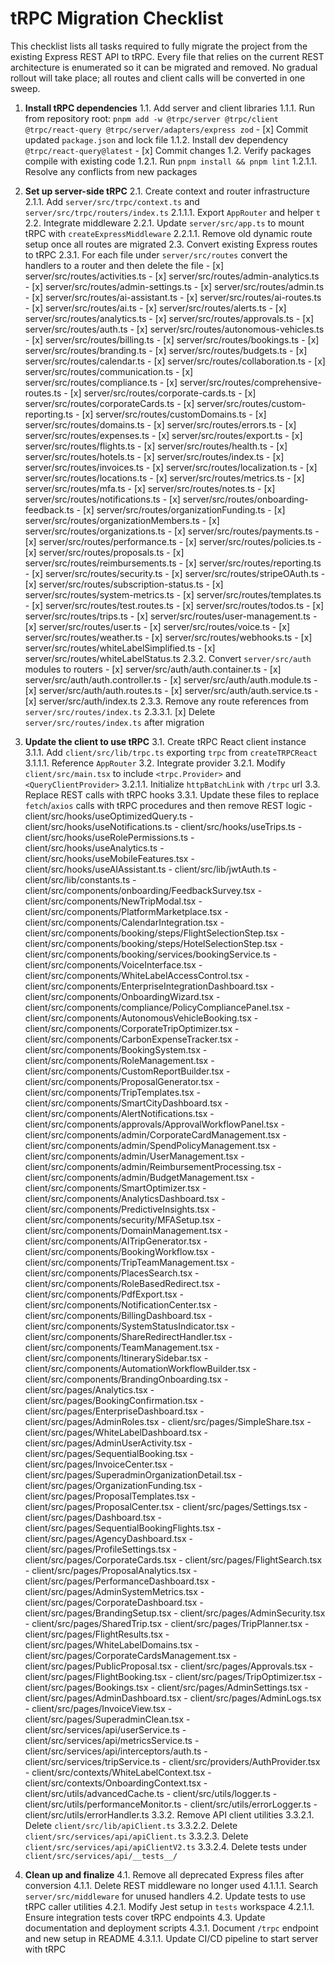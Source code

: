 # tRPC Migration Checklist

This checklist lists all tasks required to fully migrate the project from the existing Express REST API to tRPC. Every file that relies on the current REST architecture is enumerated so it can be migrated and removed. No gradual rollout will take place; all routes and client calls will be converted in one sweep.

1. **Install tRPC dependencies**
   1.1. Add server and client libraries
       1.1.1. Run from repository root: `pnpm add -w @trpc/server @trpc/client @trpc/react-query @trpc/server/adapters/express zod`
           - [x] Commit updated `package.json` and lock file
       1.1.2. Install dev dependency `@trpc/react-query@latest`
           - [x] Commit changes
   1.2. Verify packages compile with existing code
       1.2.1. Run `pnpm install && pnpm lint`
           1.2.1.1. Resolve any conflicts from new packages

2. **Set up server-side tRPC**
   2.1. Create context and router infrastructure
       2.1.1. Add `server/src/trpc/context.ts` and `server/src/trpc/routers/index.ts`
           2.1.1.1. Export `AppRouter` and helper `t`
   2.2. Integrate middleware
       2.2.1. Update `server/src/app.ts` to mount tRPC with `createExpressMiddleware`
           2.2.1.1. Remove old dynamic route setup once all routes are migrated
   2.3. Convert existing Express routes to tRPC
       2.3.1. For each file under `server/src/routes` convert the handlers to a router and then delete the file
           - [x] server/src/routes/activities.ts
           - [x] server/src/routes/admin-analytics.ts
           - [x] server/src/routes/admin-settings.ts
           - [x] server/src/routes/admin.ts
           - [x] server/src/routes/ai-assistant.ts
           - [x] server/src/routes/ai-routes.ts
           - [x] server/src/routes/ai.ts
           - [x] server/src/routes/alerts.ts
           - [x] server/src/routes/analytics.ts
           - [x] server/src/routes/approvals.ts
           - [x] server/src/routes/auth.ts
           - [x] server/src/routes/autonomous-vehicles.ts
           - [x] server/src/routes/billing.ts
           - [x] server/src/routes/bookings.ts
           - [x] server/src/routes/branding.ts
           - [x] server/src/routes/budgets.ts
           - [x] server/src/routes/calendar.ts
           - [x] server/src/routes/collaboration.ts
           - [x] server/src/routes/communication.ts
           - [x] server/src/routes/compliance.ts
           - [x] server/src/routes/comprehensive-routes.ts
           - [x] server/src/routes/corporate-cards.ts
           - [x] server/src/routes/corporateCards.ts
           - [x] server/src/routes/custom-reporting.ts
           - [x] server/src/routes/customDomains.ts
           - [x] server/src/routes/domains.ts
           - [x] server/src/routes/errors.ts
           - [x] server/src/routes/expenses.ts
           - [x] server/src/routes/export.ts
           - [x] server/src/routes/flights.ts
           - [x] server/src/routes/health.ts
           - [x] server/src/routes/hotels.ts
           - [x] server/src/routes/index.ts
           - [x] server/src/routes/invoices.ts
           - [x] server/src/routes/localization.ts
           - [x] server/src/routes/locations.ts
           - [x] server/src/routes/metrics.ts
           - [x] server/src/routes/mfa.ts
           - [x] server/src/routes/notes.ts
           - [x] server/src/routes/notifications.ts
           - [x] server/src/routes/onboarding-feedback.ts
           - [x] server/src/routes/organizationFunding.ts
           - [x] server/src/routes/organizationMembers.ts
           - [x] server/src/routes/organizations.ts
           - [x] server/src/routes/payments.ts
           - [x] server/src/routes/performance.ts
           - [x] server/src/routes/policies.ts
           - [x] server/src/routes/proposals.ts
           - [x] server/src/routes/reimbursements.ts
           - [x] server/src/routes/reporting.ts
           - [x] server/src/routes/security.ts
           - [x] server/src/routes/stripeOAuth.ts
           - [x] server/src/routes/subscription-status.ts
           - [x] server/src/routes/system-metrics.ts
           - [x] server/src/routes/templates.ts
           - [x] server/src/routes/test.routes.ts
           - [x] server/src/routes/todos.ts
           - [x] server/src/routes/trips.ts
           - [x] server/src/routes/user-management.ts
           - [x] server/src/routes/user.ts
           - [x] server/src/routes/voice.ts
           - [x] server/src/routes/weather.ts
           - [x] server/src/routes/webhooks.ts
           - [x] server/src/routes/whiteLabelSimplified.ts
           - [x] server/src/routes/whiteLabelStatus.ts
       2.3.2. Convert `server/src/auth` modules to routers
           - [x] server/src/auth/auth.container.ts
           - [x] server/src/auth/auth.controller.ts
           - [x] server/src/auth/auth.module.ts
           - [x] server/src/auth/auth.routes.ts
           - [x] server/src/auth/auth.service.ts
           - [x] server/src/auth/index.ts
       2.3.3. Remove any route references from `server/src/routes/index.ts`
           2.3.3.1. [x] Delete `server/src/routes/index.ts` after migration

3. **Update the client to use tRPC**
   3.1. Create tRPC React client instance
       3.1.1. Add `client/src/lib/trpc.ts` exporting `trpc` from `createTRPCReact`
           3.1.1.1. Reference `AppRouter`
   3.2. Integrate provider
       3.2.1. Modify `client/src/main.tsx` to include `<trpc.Provider>` and `<QueryClientProvider>`
           3.2.1.1. Initialize `httpBatchLink` with `/trpc` url
   3.3. Replace REST calls with tRPC hooks
       3.3.1. Update these files to replace `fetch`/`axios` calls with tRPC procedures and then remove REST logic
           - client/src/hooks/useOptimizedQuery.ts
           - client/src/hooks/useNotifications.ts
           - client/src/hooks/useTrips.ts
           - client/src/hooks/useRolePermissions.ts
           - client/src/hooks/useAnalytics.ts
           - client/src/hooks/useMobileFeatures.tsx
           - client/src/hooks/useAIAssistant.ts
           - client/src/lib/jwtAuth.ts
           - client/src/lib/constants.ts
           - client/src/components/onboarding/FeedbackSurvey.tsx
           - client/src/components/NewTripModal.tsx
           - client/src/components/PlatformMarketplace.tsx
           - client/src/components/CalendarIntegration.tsx
           - client/src/components/booking/steps/FlightSelectionStep.tsx
           - client/src/components/booking/steps/HotelSelectionStep.tsx
           - client/src/components/booking/services/bookingService.ts
           - client/src/components/VoiceInterface.tsx
           - client/src/components/WhiteLabelAccessControl.tsx
           - client/src/components/EnterpriseIntegrationDashboard.tsx
           - client/src/components/OnboardingWizard.tsx
           - client/src/components/compliance/PolicyCompliancePanel.tsx
           - client/src/components/AutonomousVehicleBooking.tsx
           - client/src/components/CorporateTripOptimizer.tsx
           - client/src/components/CarbonExpenseTracker.tsx
           - client/src/components/BookingSystem.tsx
           - client/src/components/RoleManagement.tsx
           - client/src/components/CustomReportBuilder.tsx
           - client/src/components/ProposalGenerator.tsx
           - client/src/components/TripTemplates.tsx
           - client/src/components/SmartCityDashboard.tsx
           - client/src/components/AlertNotifications.tsx
           - client/src/components/approvals/ApprovalWorkflowPanel.tsx
           - client/src/components/admin/CorporateCardManagement.tsx
           - client/src/components/admin/SpendPolicyManagement.tsx
           - client/src/components/admin/UserManagement.tsx
           - client/src/components/admin/ReimbursementProcessing.tsx
           - client/src/components/admin/BudgetManagement.tsx
           - client/src/components/SmartOptimizer.tsx
           - client/src/components/AnalyticsDashboard.tsx
           - client/src/components/PredictiveInsights.tsx
           - client/src/components/security/MFASetup.tsx
           - client/src/components/DomainManagement.tsx
           - client/src/components/AITripGenerator.tsx
           - client/src/components/BookingWorkflow.tsx
           - client/src/components/TripTeamManagement.tsx
           - client/src/components/PlacesSearch.tsx
           - client/src/components/RoleBasedRedirect.tsx
           - client/src/components/PdfExport.tsx
           - client/src/components/NotificationCenter.tsx
           - client/src/components/BillingDashboard.tsx
           - client/src/components/SystemStatusIndicator.tsx
           - client/src/components/ShareRedirectHandler.tsx
           - client/src/components/TeamManagement.tsx
           - client/src/components/ItinerarySidebar.tsx
           - client/src/components/AutomationWorkflowBuilder.tsx
           - client/src/components/BrandingOnboarding.tsx
           - client/src/pages/Analytics.tsx
           - client/src/pages/BookingConfirmation.tsx
           - client/src/pages/EnterpriseDashboard.tsx
           - client/src/pages/AdminRoles.tsx
           - client/src/pages/SimpleShare.tsx
           - client/src/pages/WhiteLabelDashboard.tsx
           - client/src/pages/AdminUserActivity.tsx
           - client/src/pages/SequentialBooking.tsx
           - client/src/pages/InvoiceCenter.tsx
           - client/src/pages/SuperadminOrganizationDetail.tsx
           - client/src/pages/OrganizationFunding.tsx
           - client/src/pages/ProposalTemplates.tsx
           - client/src/pages/ProposalCenter.tsx
           - client/src/pages/Settings.tsx
           - client/src/pages/Dashboard.tsx
           - client/src/pages/SequentialBookingFlights.tsx
           - client/src/pages/AgencyDashboard.tsx
           - client/src/pages/ProfileSettings.tsx
           - client/src/pages/CorporateCards.tsx
           - client/src/pages/FlightSearch.tsx
           - client/src/pages/ProposalAnalytics.tsx
           - client/src/pages/PerformanceDashboard.tsx
           - client/src/pages/AdminSystemMetrics.tsx
           - client/src/pages/CorporateDashboard.tsx
           - client/src/pages/BrandingSetup.tsx
           - client/src/pages/AdminSecurity.tsx
           - client/src/pages/SharedTrip.tsx
           - client/src/pages/TripPlanner.tsx
           - client/src/pages/FlightResults.tsx
           - client/src/pages/WhiteLabelDomains.tsx
           - client/src/pages/CorporateCardsManagement.tsx
           - client/src/pages/PublicProposal.tsx
           - client/src/pages/Approvals.tsx
           - client/src/pages/FlightBooking.tsx
           - client/src/pages/TripOptimizer.tsx
           - client/src/pages/Bookings.tsx
           - client/src/pages/AdminSettings.tsx
           - client/src/pages/AdminDashboard.tsx
           - client/src/pages/AdminLogs.tsx
           - client/src/pages/InvoiceView.tsx
           - client/src/pages/SuperadminClean.tsx
           - client/src/services/api/userService.ts
           - client/src/services/api/metricsService.ts
           - client/src/services/api/interceptors/auth.ts
           - client/src/services/tripService.ts
           - client/src/providers/AuthProvider.tsx
           - client/src/contexts/WhiteLabelContext.tsx
           - client/src/contexts/OnboardingContext.tsx
           - client/src/utils/advancedCache.ts
           - client/src/utils/logger.ts
           - client/src/utils/performanceMonitor.ts
           - client/src/utils/errorLogger.ts
           - client/src/utils/errorHandler.ts
       3.3.2. Remove API client utilities
           3.3.2.1. Delete `client/src/lib/apiClient.ts`
           3.3.2.2. Delete `client/src/services/api/apiClient.ts`
           3.3.2.3. Delete `client/src/services/api/apiClientV2.ts`
           3.3.2.4. Delete tests under `client/src/services/api/__tests__/`

4. **Clean up and finalize**
   4.1. Remove all deprecated Express files after conversion
       4.1.1. Delete REST middleware no longer used
           4.1.1.1. Search `server/src/middleware` for unused handlers
   4.2. Update tests to use tRPC caller utilities
       4.2.1. Modify Jest setup in `tests` workspace
           4.2.1.1. Ensure integration tests cover tRPC endpoints
   4.3. Update documentation and deployment scripts
       4.3.1. Document `/trpc` endpoint and new setup in README
           4.3.1.1. Update CI/CD pipeline to start server with tRPC

